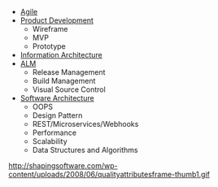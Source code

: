 * [Agile](https://github.com/ramyrams/SoftwareEngineering/tree/master/Agile) 
* [Product Development](https://github.com/ramyrams/SoftwareEngineering/tree/master/ProductDevelopment)
  * Wireframe
  * MVP
  * Prototype
* [Information Architecture](https://github.com/ramyrams/SoftwareEngineering/tree/master/InformationArchitecture)
* [ALM](https://github.com/ramyrams/SoftwareEngineering/tree/master/ApplicationLifecycleManagement)
  * Release Management
  * Build Management
  * Visual Source Control
* [Software Architecture](https://github.com/ramyrams/SoftwareEngineering/tree/master/SoftwareArchitecture)
  * OOPS
  * Design Pattern
  * REST/Microservices/Webhooks
  * Performance
  * Scalability
  * Data Structures and Algorithms 


http://shapingsoftware.com/wp-content/uploads/2008/06/qualityattributesframe-thumb1.gif
